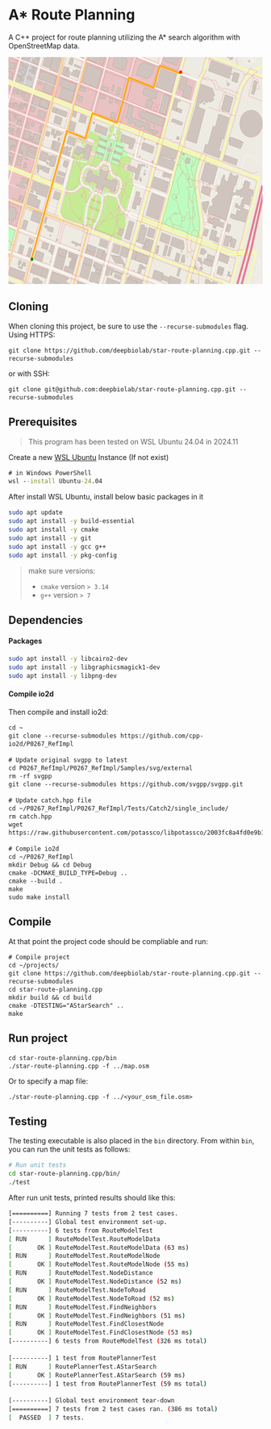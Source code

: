 # A* Route Planning

A C++ project for route planning utilizing the A* search algorithm with OpenStreetMap data.

<img src="map.png" width="600" height="450" />

## Cloning

When cloning this project, be sure to use the `--recurse-submodules` flag. Using HTTPS:
```
git clone https://github.com/deepbiolab/star-route-planning.cpp.git --recurse-submodules
```
or with SSH:
```
git clone git@github.com:deepbiolab/star-route-planning.cpp.git --recurse-submodules
```



## **Prerequisites**

> This program has been tested on WSL Ubuntu 24.04 in 2024.11

Create a new [WSL Ubuntu](https://learn.microsoft.com/en-us/windows/wsl/install) Instance (If not exist)

```cmd
# in Windows PowerShell
wsl --install Ubuntu-24.04
```

After install WSL Ubuntu, install below basic packages in it

```bash
sudo apt update
sudo apt install -y build-essential
sudo apt install -y cmake
sudo apt install -y git
sudo apt install -y gcc g++
sudo apt install -y pkg-config
```
> make sure versions:
>
> -  `cmake` version `> 3.14`
> - `g++` version `> 7`



## Dependencies

#### Packages

```bash
sudo apt install -y libcairo2-dev
sudo apt install -y libgraphicsmagick1-dev
sudo apt install -y libpng-dev
```



#### Compile io2d

Then compile and install io2d:
```
cd ~
git clone --recurse-submodules https://github.com/cpp-io2d/P0267_RefImpl

# Update original svgpp to latest
cd P0267_RefImpl/P0267_RefImpl/Samples/svg/external
rm -rf svgpp
git clone --recurse-submodules https://github.com/svgpp/svgpp.git

# Update catch.hpp file
cd ~/P0267_RefImpl/P0267_RefImpl/Tests/Catch2/single_include/
rm catch.hpp
wget https://raw.githubusercontent.com/potassco/libpotassco/2003fc8a4fd0e9b1435108b05a8ac36706b14bd3/tests/catch.hpp

# Compile io2d
cd ~/P0267_RefImpl
mkdir Debug && cd Debug
cmake -DCMAKE_BUILD_TYPE=Debug ..
cmake --build .
make
sudo make install
```
## Compile
At that point the project code should be compliable and run:
```
# Compile project
cd ~/projects/
git clone https://github.com/deepbiolab/star-route-planning.cpp.git --recurse-submodules
cd star-route-planning.cpp
mkdir build && cd build
cmake -DTESTING="AStarSearch" ..
make
```



## Run project

```
cd star-route-planning.cpp/bin
./star-route-planning.cpp -f ../map.osm 
```

Or to specify a map file:
```
./star-route-planning.cpp -f ../<your_osm_file.osm>
```


## Testing

The testing executable is also placed in the `bin` directory. From within `bin`, you can run the unit tests as follows:

```bash
# Run unit tests
cd star-route-planning.cpp/bin/
./test
```

After run unit tests, printed results should like this:

```bash
[==========] Running 7 tests from 2 test cases.
[----------] Global test environment set-up.
[----------] 6 tests from RouteModelTest
[ RUN      ] RouteModelTest.RouteModelData
[       OK ] RouteModelTest.RouteModelData (63 ms)
[ RUN      ] RouteModelTest.RouteModelNode
[       OK ] RouteModelTest.RouteModelNode (55 ms)
[ RUN      ] RouteModelTest.NodeDistance
[       OK ] RouteModelTest.NodeDistance (52 ms)
[ RUN      ] RouteModelTest.NodeToRoad
[       OK ] RouteModelTest.NodeToRoad (52 ms)
[ RUN      ] RouteModelTest.FindNeighbors
[       OK ] RouteModelTest.FindNeighbors (51 ms)
[ RUN      ] RouteModelTest.FindClosestNode
[       OK ] RouteModelTest.FindClosestNode (53 ms)
[----------] 6 tests from RouteModelTest (326 ms total)

[----------] 1 test from RoutePlannerTest
[ RUN      ] RoutePlannerTest.AStarSearch
[       OK ] RoutePlannerTest.AStarSearch (59 ms)
[----------] 1 test from RoutePlannerTest (59 ms total)

[----------] Global test environment tear-down
[==========] 7 tests from 2 test cases ran. (386 ms total)
[  PASSED  ] 7 tests.
```



